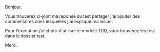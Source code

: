Bonjour,

Vous trouverez ci-joint ma reponse du test partager j'ai ajouter des commentaires dans lesquelles j'ai explique ma vision.

Pour l'execution j'ai choisi d'utiliser le modele TDD, vous trouverez les test dans le dossier test.

Merci.
